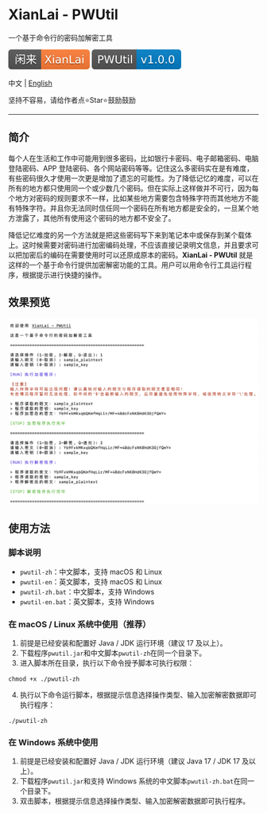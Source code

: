 # XianLai - PWUtil

一个基于命令行的密码加解密工具

![](./docs/xianlai-badge.svg) ![](./docs/pwutil-version-badge.svg)

中文 | [English](README_EN.md)

坚持不容易，请给作者点⭐️Star⭐️鼓励鼓励

---

## 简介

每个人在生活和工作中可能用到很多密码，比如银行卡密码、电子邮箱密码、电脑登陆密码、APP 登陆密码、各个网站密码等等。记住这么多密码实在是有难度，有些密码很久才使用一次更是增加了遗忘的可能性。为了降低记忆的难度，可以在所有的地方都只使用同一个或少数几个密码。但在实际上这样做并不可行，因为每个地方对密码的规则要求不一样，比如某些地方需要包含特殊字符而其他地方不能有特殊字符。并且你无法同时信任同一个密码在所有地方都是安全的，一旦某个地方泄露了，其他所有使用这个密码的地方都不安全了。

降低记忆难度的另一个方法就是把这些密码写下来到笔记本中或保存到某个载体上。这时候需要对密码进行加密编码处理，不应该直接记录明文信息，并且要求可以把加密后的编码在需要使用时可以还原成原本的密码。**XianLai - PWUtil** 就是这样的一个基于命令行提供加密解密功能的工具。用户可以用命令行工具运行程序，根据提示进行快捷的操作。

## 效果预览

![](./docs/preview-zh.png)

## 使用方法

### 脚本说明

- `pwutil-zh`：中文脚本，支持 macOS 和 Linux 
- `pwutil-en`：英文脚本，支持 macOS 和 Linux 
- `pwutil-zh.bat`：中文脚本，支持 Windows
- `pwutil-en.bat`：英文脚本，支持 Windows

### 在 macOS / Linux 系统中使用（推荐）

1. 前提是已经安装和配置好 Java / JDK 运行环境（建议 17 及以上）。
2. 下载程序`pwutil.jar`和中文脚本`pwutil-zh`在同一个目录下。
3. 进入脚本所在目录，执行以下命令授予脚本可执行权限：

```shell
chmod +x ./pwutil-zh
```

4. 执行以下命令运行脚本，根据提示信息选择操作类型、输入加密解密数据即可执行程序：

```shell
./pwutil-zh
```

### 在 Windows 系统中使用

1. 前提是已经安装和配置好 Java / JDK 运行环境（建议  Java 17 / JDK 17 及以上）。
2. 下载程序`pwutil.jar`和支持 Windows 系统的中文脚本`pwutil-zh.bat`在同一个目录下。
3. 双击脚本，根据提示信息选择操作类型、输入加密解密数据即可执行程序。

